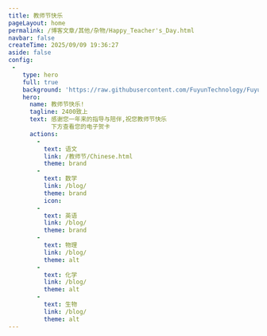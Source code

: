```yaml
---
title: 教师节快乐
pageLayout: home
permalink: /博客文章/其他/杂物/Happy_Teacher's_Day.html
navbar: false
createTime: 2025/09/09 19:36:27
aside: false
config:
 -
    type: hero
    full: true
    background: 'https://raw.githubusercontent.com/FuyunTechnology/FuyunTechnology.github.io/main/docs/.vuepress/public/image/Teacher_sDay.jpg'
    hero:
      name: 教师节快乐!
      tagline: 2400致上
      text: 感谢您一年来的指导与陪伴,祝您教师节快乐
            下方查看您的电子贺卡
      actions:
        -
          text: 语文
          link: /教师节/Chinese.html
          theme: brand
        -
          text: 数学
          link: /blog/
          theme: brand
          icon: 
        -
          text: 英语
          link: /blog/
          theme: brand
        -
          text: 物理
          link: /blog/
          theme: alt
        -
          text: 化学
          link: /blog/
          theme: alt
        -
          text: 生物
          link: /blog/
          theme: alt
---
```


